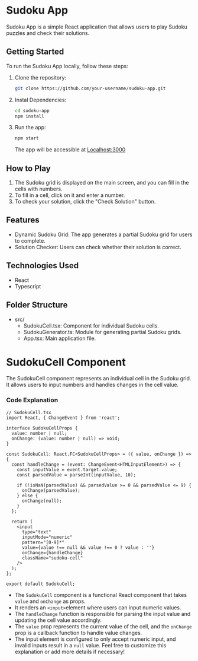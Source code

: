 # Sudoku App

Sudoku App is a simple React application that allows users to play Sudoku puzzles and check their solutions.

## Getting Started

To run the Sudoku App locally, follow these steps:

1. Clone the repository:

   ```bash
   git clone https://github.com/your-username/sudoku-app.git
    ```
2. Instal Dependencies:
    ```bash
    cd sudoku-app
    npm install
    ```
3. Run the app:
    ```bash
    npm start
    ```    
    The app will be accessible at [Localhost:3000](http://localhost:3000)


## How to Play

1. The Sudoku grid is displayed on the main screen, and you can fill in the cells with numbers.
2. To fill in a cell, click on it and enter a number.
3. To check your solution, click the "Check Solution" button.

## Features

- Dynamic Sudoku Grid: The app generates a partial Sudoku grid for users to complete.
- Solution Checker: Users can check whether their solution is correct.

## Technologies Used
- React
- Typescript

## Folder Structure
- src/
    - SudokuCell.tsx: Component for individual Sudoku cells.
    - SudokuGenerator.ts: Module for generating partial Sudoku grids.
    - App.tsx: Main application file.

# SudokuCell Component    
The SudokuCell component represents an individual cell in the Sudoku grid. It allows users to input numbers and handles changes in the cell value.

### Code Explanation
```tsx
// SudokuCell.tsx
import React, { ChangeEvent } from 'react';

interface SudokuCellProps {
  value: number | null;
  onChange: (value: number | null) => void;
}

const SudokuCell: React.FC<SudokuCellProps> = ({ value, onChange }) => {
  const handleChange = (event: ChangeEvent<HTMLInputElement>) => {
    const inputValue = event.target.value;
    const parsedValue = parseInt(inputValue, 10);

    if (!isNaN(parsedValue) && parsedValue >= 0 && parsedValue <= 9) {
      onChange(parsedValue);
    } else {
      onChange(null);
    }
  };

  return (
    <input
      type="text"
      inputMode="numeric"
      pattern="[0-9]*"
      value={value !== null && value !== 0 ? value : ''}
      onChange={handleChange}
      className="sudoku-cell"
    />
  );
};

export default SudokuCell;
```
- The `SudokuCell` component is a functional React component that takes `value` and `onChange` as props. 
- It renders an `<input>`element where users can input numeric values.
- The `handleChange` function is responsible for parsing the input value and updating the cell value accordingly.
- The `value` prop represents the current value of the cell, and the `onChange` prop is a callback function to handle value changes.
- The input element is configured to only accept numeric input, and invalid inputs result in a `null` value.
Feel free to customize this explanation or add more details if necessary!
